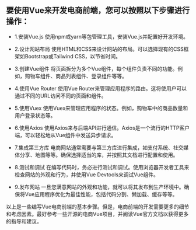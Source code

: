 ## 要使用Vue来开发电商前端，您可以按照以下步骤进行操作：

* 1.安装Vue.js
使用npm或yarn等包管理工具，安装Vue.js并配置好开发环境。

* 2.设计网站布局
使用HTML和CSS来设计网站的布局。可以选择现有的CSS框架如Bootstrap或Tailwind CSS，以节省时间。

* 3.创建Vue组件
将页面拆分为多个Vue组件，每个组件负责不同的功能。例如，购物车组件、商品列表组件、登录组件等等。

* 4.使用Vue Router
使用Vue Router来管理应用程序的路由。这将使用户可以通过不同的URL访问不同的页面和组件。

* 5.使用Vuex
使用Vuex来管理应用程序的状态。例如，购物车中的商品数量和用户登录状态等。

* 6.使用Axios
使用Axios来与后端API进行通信。Axios是一个流行的HTTP客户端，可以轻松地从Vue组件中发送异步请求。

* 7.集成第三方库
电商网站通常需要与第三方库进行集成，如支付系统、社交媒体分享、地图等等。确保选择适当的库，并按照其文档进行配置和使用。

* 8.测试和调试
在编写代码时，务必进行测试和调试。使用浏览器开发者工具来检查网站的外观和行为，并使用Vue Devtools来调试Vue组件。

* 9.发布网站
一旦您满意网站的外观和功能，就可以将其发布到生产环境中。确保将Vue应用程序优化为最佳性能，包括代码分割、懒加载、缓存等等。

以上是一些编写Vue电商前端的基本步骤。但是，电商前端的开发需要更多的细节和考虑因素。最好参考一些开源的电商Vue项目，并阅读Vue官方文档以获得更多的指导和建议。
